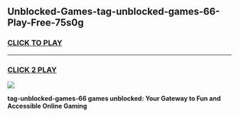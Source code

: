 
## Unblocked-Games-tag-unblocked-games-66-Play-Free-75s0g
<h3>
<a href="https://premium76.site?title=tag-unblocked-games-66&ref=23A">CLICK TO PLAY</a></h3>
<hr>

<h3>
<a href="https://premium76.site?title=tag-unblocked-games-66&ref=23A">CLICK 2 PLAY</a>
  
</h3>

<a href="https://premium76.site?title=tag-unblocked-games-66&ref=23A"><img src="https://clearcache.store/games.png"></a>


**tag-unblocked-games-66 games unblocked: Your Gateway to Fun and Accessible Online Gaming**
